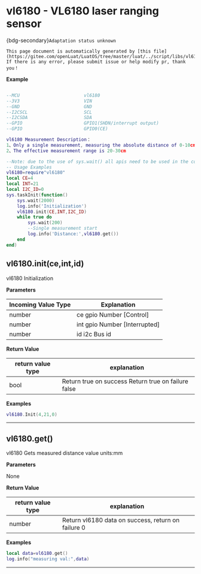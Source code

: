 # vl6180 - VL6180 laser ranging sensor 

{bdg-secondary}`Adaptation status unknown`

```{note}
This page document is automatically generated by [this file](https://gitee.com/openLuat/LuatOS/tree/master/luat/../script/libs/vl6180.lua). If there is any error, please submit issue or help modify pr, thank you！
```


**Example**

```lua

--MCU                        vl6180
--3V3                        VIN
--GND                        GND
--I2CSCL                     SCL
--I2CSDA                     SDA
--GPIO                       GPIO1(SHDN/interrupt output)
--GPIO                       GPIO0(CE)

vl6180 Measurement Description：
1、Only a single measurement, measuring the absolute distance of 0-10cm
2、The effective measurement range is 20-30cm

--Note: due to the use of sys.wait() all apis need to be used in the coroutine
-- Usage Examples
vl6180=require"vl6180"
local CE=4
local INT=21
local I2C_ID=0
sys.taskInit(function()
    sys.wait(2000)
    log.info('Initialization')
    vl6180.init(CE,INT,I2C_ID)
    while true do
        sys.wait(200)
        --Single measurement start
        log.info('Distance:',vl6180.get())
    end
end)

```

## vl6180.init(ce,int,id)



vl6180 Initialization

**Parameters**

|Incoming Value Type | Explanation|
|-|-|
|number|ce gpio Number [Control] |
|number|int gpio Number [Interrupted]|
|number|id i2c Bus id |

**Return Value**

|return value type | explanation|
|-|-|
|bool|Return true on success Return true on failure false|

**Examples**

```lua
vl6180.Init(4,21,0)

```

---

## vl6180.get()



vl6180 Gets measured distance value units:mm

**Parameters**

None

**Return Value**

|return value type | explanation|
|-|-|
|number|Return vl6180 data on success, return on failure 0|

**Examples**

```lua
local data=vl6180.get()
log.info("measuring val:",data)

```

---

